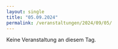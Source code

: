 ```yaml
---
layout: single
title: "05.09.2024"
permalink: /veranstaltungen/2024/09/05/
---
```


Keine Veranstaltung an diesem Tag.
